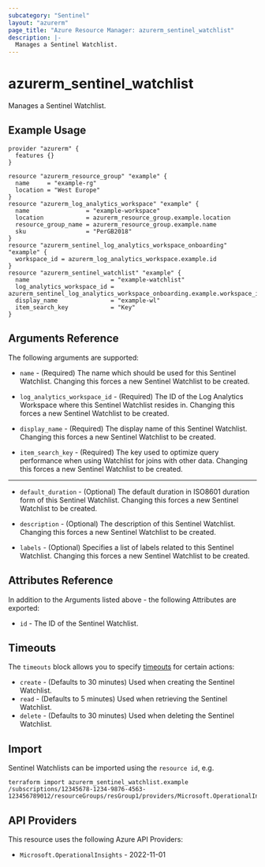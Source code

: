 ```yaml
---
subcategory: "Sentinel"
layout: "azurerm"
page_title: "Azure Resource Manager: azurerm_sentinel_watchlist"
description: |-
  Manages a Sentinel Watchlist.
---
```


# azurerm_sentinel_watchlist

Manages a Sentinel Watchlist.

## Example Usage

```hcl
provider "azurerm" {
  features {}
}

resource "azurerm_resource_group" "example" {
  name     = "example-rg"
  location = "West Europe"
}
resource "azurerm_log_analytics_workspace" "example" {
  name                = "example-workspace"
  location            = azurerm_resource_group.example.location
  resource_group_name = azurerm_resource_group.example.name
  sku                 = "PerGB2018"
}
resource "azurerm_sentinel_log_analytics_workspace_onboarding" "example" {
  workspace_id = azurerm_log_analytics_workspace.example.id
}
resource "azurerm_sentinel_watchlist" "example" {
  name                       = "example-watchlist"
  log_analytics_workspace_id = azurerm_sentinel_log_analytics_workspace_onboarding.example.workspace_id
  display_name               = "example-wl"
  item_search_key            = "Key"
}
```

## Arguments Reference

The following arguments are supported:

* `name` - (Required) The name which should be used for this Sentinel Watchlist. Changing this forces a new Sentinel Watchlist to be created.

* `log_analytics_workspace_id` - (Required) The ID of the Log Analytics Workspace where this Sentinel Watchlist resides in. Changing this forces a new Sentinel Watchlist to be created.

* `display_name` - (Required) The display name of this Sentinel Watchlist. Changing this forces a new Sentinel Watchlist to be created.

* `item_search_key` - (Required) The key used to optimize query performance when using Watchlist for joins with other data. Changing this forces a new Sentinel Watchlist to be created.

---

* `default_duration` - (Optional) The default duration in ISO8601 duration form of this Sentinel Watchlist. Changing this forces a new Sentinel Watchlist to be created.

* `description` - (Optional) The description of this Sentinel Watchlist. Changing this forces a new Sentinel Watchlist to be created.

* `labels` - (Optional) Specifies a list of labels related to this Sentinel Watchlist. Changing this forces a new Sentinel Watchlist to be created.

## Attributes Reference

In addition to the Arguments listed above - the following Attributes are exported:

* `id` - The ID of the Sentinel Watchlist.

## Timeouts

The `timeouts` block allows you to specify [timeouts](https://developer.hashicorp.com/terraform/language/resources/configure#define-operation-timeouts) for certain actions:

* `create` - (Defaults to 30 minutes) Used when creating the Sentinel Watchlist.
* `read` - (Defaults to 5 minutes) Used when retrieving the Sentinel Watchlist.
* `delete` - (Defaults to 30 minutes) Used when deleting the Sentinel Watchlist.

## Import

Sentinel Watchlists can be imported using the `resource id`, e.g.

```shell
terraform import azurerm_sentinel_watchlist.example /subscriptions/12345678-1234-9876-4563-123456789012/resourceGroups/resGroup1/providers/Microsoft.OperationalInsights/workspaces/workspace1/providers/Microsoft.SecurityInsights/watchlists/list1
```

## API Providers
<!-- This section is generated, changes will be overwritten -->
This resource uses the following Azure API Providers:

* `Microsoft.OperationalInsights` - 2022-11-01
